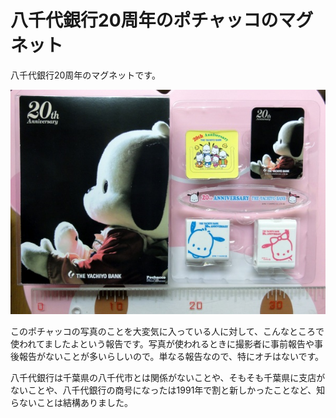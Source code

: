 ﻿# 八千代銀行20周年のポチャッコのマグネット

八千代銀行20周年のマグネットです。

![ポチャッコのマグネット](https://github.com/ohtake/blog-ameba/raw/master/20120623/pc_magnet_yachiyo20.jpg)

このポチャッコの写真のことを大変気に入っている人に対して、こんなところで使われてましたよという報告です。写真が使われるときに撮影者に事前報告や事後報告がないことが多いらしいので。単なる報告なので、特にオチはないです。

八千代銀行は千葉県の八千代市とは関係がないことや、そもそも千葉県に支店がないことや、八千代銀行の商号になったは1991年で割と新しかったことなど、知らないことは結構ありました。
